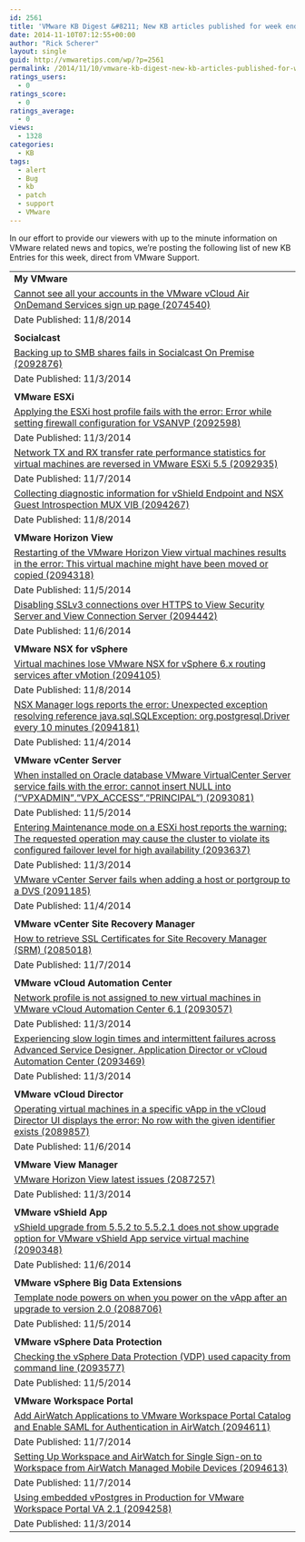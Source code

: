 ```yaml
---
id: 2561
title: 'VMware KB Digest &#8211; New KB articles published for week ending 11/8/14'
date: 2014-11-10T07:12:55+00:00
author: "Rick Scherer"
layout: single
guid: http://vmwaretips.com/wp/?p=2561
permalink: /2014/11/10/vmware-kb-digest-new-kb-articles-published-for-week-ending-11814-2/
ratings_users:
  - 0
ratings_score:
  - 0
ratings_average:
  - 0
views:
  - 1328
categories:
  - KB
tags:
  - alert
  - Bug
  - kb
  - patch
  - support
  - VMware
---
```

In our effort to provide our viewers with up to the minute information on VMware related news and topics, we&#8217;re posting the following list of new KB Entries for this week, direct from VMware Support.

<!--more-->

<table border="0" cellspacing="0" cellpadding="0">
  <tr>
    <td valign="top" width="727">
      <strong>My VMware</strong>
    </td>
  </tr>
  
  <tr>
    <td valign="top" width="727">
      <a href="http://vmw.re/1ATxh4Y">Cannot see all your accounts in the VMware vCloud Air OnDemand Services sign up page (2074540)</a>
    </td>
  </tr>
  
  <tr>
    <td valign="top" width="727">
      Date Published: 11/8/2014
    </td>
  </tr>
  
  <tr>
    <td valign="top" width="727">
    </td>
  </tr>
  
  <tr>
    <td valign="top" width="727">
      <strong>Socialcast</strong>
    </td>
  </tr>
  
  <tr>
    <td valign="top" width="727">
      <a href="http://vmw.re/1ATxh4Z">Backing up to SMB shares fails in Socialcast On Premise (2092876)</a>
    </td>
  </tr>
  
  <tr>
    <td valign="top" width="727">
      Date Published: 11/3/2014
    </td>
  </tr>
  
  <tr>
    <td valign="top" width="727">
    </td>
  </tr>
  
  <tr>
    <td valign="top" width="727">
      <strong>VMware ESXi</strong>
    </td>
  </tr>
  
  <tr>
    <td valign="top" width="727">
      <a href="http://vmw.re/1ATxh51">Applying the ESXi host profile fails with the error: Error while setting firewall configuration for VSANVP (2092598)</a>
    </td>
  </tr>
  
  <tr>
    <td valign="top" width="727">
      Date Published: 11/3/2014
    </td>
  </tr>
  
  <tr>
    <td valign="top" width="727">
      <a href="http://vmw.re/1ATxhlg">Network TX and RX transfer rate performance statistics for virtual machines are reversed in VMware ESXi 5.5 (2092935)</a>
    </td>
  </tr>
  
  <tr>
    <td valign="top" width="727">
      Date Published: 11/7/2014
    </td>
  </tr>
  
  <tr>
    <td valign="top" width="727">
      <a href="http://vmw.re/1svIbVf">Collecting diagnostic information for vShield Endpoint and NSX Guest Introspection MUX VIB (2094267)</a>
    </td>
  </tr>
  
  <tr>
    <td valign="top" width="727">
      Date Published: 11/8/2014
    </td>
  </tr>
  
  <tr>
    <td valign="top" width="727">
    </td>
  </tr>
  
  <tr>
    <td valign="top" width="727">
      <strong>VMware Horizon View</strong>
    </td>
  </tr>
  
  <tr>
    <td valign="top" width="727">
      <a href="http://vmw.re/1ATxftE">Restarting of the VMware Horizon View virtual machines results in the error: This virtual machine might have been moved or copied (2094318)</a>
    </td>
  </tr>
  
  <tr>
    <td valign="top" width="727">
      Date Published: 11/5/2014
    </td>
  </tr>
  
  <tr>
    <td valign="top" width="727">
      <a href="http://vmw.re/1svIdfS">Disabling SSLv3 connections over HTTPS to View Security Server and View Connection Server (2094442)</a>
    </td>
  </tr>
  
  <tr>
    <td valign="top" width="727">
      Date Published: 11/6/2014
    </td>
  </tr>
  
  <tr>
    <td valign="top" width="727">
    </td>
  </tr>
  
  <tr>
    <td valign="top" width="727">
      <strong>VMware NSX for vSphere</strong>
    </td>
  </tr>
  
  <tr>
    <td valign="top" width="727">
      <a href="http://vmw.re/1ATxftJ">Virtual machines lose VMware NSX for vSphere 6.x routing services after vMotion (2094105)</a>
    </td>
  </tr>
  
  <tr>
    <td valign="top" width="727">
      Date Published: 11/8/2014
    </td>
  </tr>
  
  <tr>
    <td valign="top" width="727">
      <a href="http://vmw.re/1svIbVi">NSX Manager logs reports the error: Unexpected exception resolving reference java.sql.SQLException: org.postgresql.Driver every 10 minutes (2094181)</a>
    </td>
  </tr>
  
  <tr>
    <td valign="top" width="727">
      Date Published: 11/4/2014
    </td>
  </tr>
  
  <tr>
    <td valign="top" width="727">
    </td>
  </tr>
  
  <tr>
    <td valign="top" width="727">
      <strong>VMware vCenter Server</strong>
    </td>
  </tr>
  
  <tr>
    <td valign="top" width="727">
      <a href="http://vmw.re/1ATxhlr">When installed on Oracle database VMware VirtualCenter Server service fails with the error: cannot insert NULL into (“VPXADMIN”.”VPX_ACCESS”.”PRINCIPAL”) (2093081)</a>
    </td>
  </tr>
  
  <tr>
    <td valign="top" width="727">
      Date Published: 11/5/2014
    </td>
  </tr>
  
  <tr>
    <td valign="top" width="727">
      <a href="http://vmw.re/1svIbVj">Entering Maintenance mode on a ESXi host reports the warning: The requested operation may cause the cluster to violate its configured failover level for high availability (2093637)</a>
    </td>
  </tr>
  
  <tr>
    <td valign="top" width="727">
      Date Published: 11/3/2014
    </td>
  </tr>
  
  <tr>
    <td valign="top" width="727">
      <a href="http://vmw.re/1ATxftR">VMware vCenter Server fails when adding a host or portgroup to a DVS (2091185)</a>
    </td>
  </tr>
  
  <tr>
    <td valign="top" width="727">
      Date Published: 11/4/2014
    </td>
  </tr>
  
  <tr>
    <td valign="top" width="727">
    </td>
  </tr>
  
  <tr>
    <td valign="top" width="727">
      <strong>VMware vCenter Site Recovery Manager</strong>
    </td>
  </tr>
  
  <tr>
    <td valign="top" width="727">
      <a href="http://vmw.re/1svIdfX">How to retrieve SSL Certificates for Site Recovery Manager (SRM) (2085018)</a>
    </td>
  </tr>
  
  <tr>
    <td valign="top" width="727">
      Date Published: 11/7/2014
    </td>
  </tr>
  
  <tr>
    <td valign="top" width="727">
    </td>
  </tr>
  
  <tr>
    <td valign="top" width="727">
      <strong>VMware vCloud Automation Center</strong>
    </td>
  </tr>
  
  <tr>
    <td valign="top" width="727">
      <a href="http://vmw.re/1svIbVm">Network profile is not assigned to new virtual machines in VMware vCloud Automation Center 6.1 (2093057)</a>
    </td>
  </tr>
  
  <tr>
    <td valign="top" width="727">
      Date Published: 11/3/2014
    </td>
  </tr>
  
  <tr>
    <td valign="top" width="727">
      <a href="http://vmw.re/1ATxhBL">Experiencing slow login times and intermittent failures across Advanced Service Designer, Application Director or vCloud Automation Center (2093469)</a>
    </td>
  </tr>
  
  <tr>
    <td valign="top" width="727">
      Date Published: 11/3/2014
    </td>
  </tr>
  
  <tr>
    <td valign="top" width="727">
    </td>
  </tr>
  
  <tr>
    <td valign="top" width="727">
      <strong>VMware vCloud Director</strong>
    </td>
  </tr>
  
  <tr>
    <td valign="top" width="727">
      <a href="http://vmw.re/1ATxhBO">Operating virtual machines in a specific vApp in the vCloud Director UI displays the error: No row with the given identifier exists (2089857)</a>
    </td>
  </tr>
  
  <tr>
    <td valign="top" width="727">
      Date Published: 11/6/2014
    </td>
  </tr>
  
  <tr>
    <td valign="top" width="727">
    </td>
  </tr>
  
  <tr>
    <td valign="top" width="727">
      <strong>VMware View Manager</strong>
    </td>
  </tr>
  
  <tr>
    <td valign="top" width="727">
      <a href="http://vmw.re/1svIdwc">VMware Horizon View latest issues (2087257)</a>
    </td>
  </tr>
  
  <tr>
    <td valign="top" width="727">
      Date Published: 11/3/2014
    </td>
  </tr>
  
  <tr>
    <td valign="top" width="727">
    </td>
  </tr>
  
  <tr>
    <td valign="top" width="727">
      <strong>VMware vShield App</strong>
    </td>
  </tr>
  
  <tr>
    <td valign="top" width="727">
      <a href="http://vmw.re/1ATxhBP">vShield upgrade from 5.5.2 to 5.5.2.1 does not show upgrade option for VMware vShield App service virtual machine (2090348)</a>
    </td>
  </tr>
  
  <tr>
    <td valign="top" width="727">
      Date Published: 11/6/2014
    </td>
  </tr>
  
  <tr>
    <td valign="top" width="727">
    </td>
  </tr>
  
  <tr>
    <td valign="top" width="727">
      <strong>VMware vSphere Big Data Extensions</strong>
    </td>
  </tr>
  
  <tr>
    <td valign="top" width="727">
      <a href="http://vmw.re/1svIdwe">Template node powers on when you power on the vApp after an upgrade to version 2.0 (2088706)</a>
    </td>
  </tr>
  
  <tr>
    <td valign="top" width="727">
      Date Published: 11/5/2014
    </td>
  </tr>
  
  <tr>
    <td valign="top" width="727">
    </td>
  </tr>
  
  <tr>
    <td valign="top" width="727">
      <strong>VMware vSphere Data Protection</strong>
    </td>
  </tr>
  
  <tr>
    <td valign="top" width="727">
      <a href="http://vmw.re/1ATxipr">Checking the vSphere Data Protection (VDP) used capacity from command line (2093577)</a>
    </td>
  </tr>
  
  <tr>
    <td valign="top" width="727">
      Date Published: 11/5/2014
    </td>
  </tr>
  
  <tr>
    <td valign="top" width="727">
    </td>
  </tr>
  
  <tr>
    <td valign="top" width="727">
      <strong>VMware Workspace Portal</strong>
    </td>
  </tr>
  
  <tr>
    <td valign="top" width="727">
      <a href="http://vmw.re/1svIbVn">Add AirWatch Applications to VMware Workspace Portal Catalog and Enable SAML for Authentication in AirWatch (2094611)</a>
    </td>
  </tr>
  
  <tr>
    <td valign="top" width="727">
      Date Published: 11/7/2014
    </td>
  </tr>
  
  <tr>
    <td valign="top" width="727">
      <a href="http://vmw.re/1ATxips">Setting Up Workspace and AirWatch for Single Sign-on to Workspace from AirWatch Managed Mobile Devices (2094613)</a>
    </td>
  </tr>
  
  <tr>
    <td valign="top" width="727">
      Date Published: 11/7/2014
    </td>
  </tr>
  
  <tr>
    <td valign="top" width="727">
      <a href="http://vmw.re/1ATxipv">Using embedded vPostgres in Production for VMware Workspace Portal VA 2.1 (2094258)</a>
    </td>
  </tr>
  
  <tr>
    <td valign="top" width="727">
      Date Published: 11/3/2014
    </td>
  </tr>
</table>

<div class="feedflare">
</div>